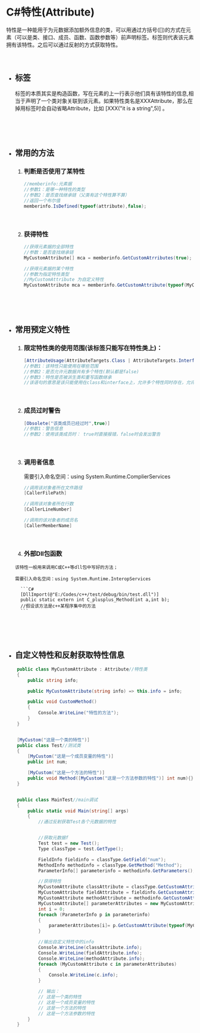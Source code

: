 # C#特性(Attribute)

   特性是一种能用于为元数据添加额外信息的类，可以用通过方括号([])的方式在元素（可以是类、接口、成员、函数、函数参数等）前声明标签。标签则代表该元素拥有该特性。之后可以通过反射的方式获取特性。
</br>
</br>
</br>

* ## 标签

    标签的本质其实是构造函数，写在元素的上一行表示他们具有该特性的信息,相当于声明了一个类对象关联到该元素。如果特性类名是XXXAttribute，那么在掉用标签时会自动省略Attribute，比如  [XXX("it is a string",5)] 。
</br>
</br>
</br>

* ## 常用的方法
    1. ### 判断是否使用了某特性
        ```C#
        //memberinfo:元素据
        //参数1：是哪一种特性的类型
        //参数2：是否查找继承链（父类有这个特性算不算）
        //返回一个布尔值
        memberinfo.IsDefined(typeof(attribute),false);
        ```
    </br>

    2. ### 获得特性
        ```C#
        //获得元素据的全部特性
        //参数：是否查找继承链
        MyCustomAttribute[] mca = memberinfo.GetCustomAtrributes(true);
        
        //获得元素据的某个特性
        //参数为指定特性类型
        //MyCustomAttribute 为自定义特性
        MyCustomAttribute mca = memberinfo.GetCustomAttribute(typeof(MyCustomAttribute)) as MyCustomAttribute;
        ```
</br>
</br>
</br>

* ## 常用预定义特性
    
    1. ### 限定特性类的使用范围(该标签只能写在特性类上)：
        ```C#
        [AttributeUsage(AttributeTargets.Class | AttributeTargets.Interface,AllowMultiple = true, Inherited = true)]
        //参数1：该特性只能使用在哪些范围
        //参数2：是否允许元数据共有多个特性(默认都是false)
        //参数3：特性是否被派生类和重写函数继承
        //该语句的意思是该只能使用在class和interface上，允许多个特性同时存在，允许特性被子类继承
        ```
    </br>

    2. ### 成员过时警告
        ```C#
        [Obsolete("该类成员已经过时",true)]
        //参数1：警告信息
        //参数2：使用该类成员时： true时直接报错，false时会发出警告
        ``` 
    </br>

    3. ### 调用者信息
       需要引入命名空间：using System.Runtime.ComplierServices

        ```C#
        //调用该对象者所在文件路径
        [CallerFilePath]
        
        //调用该对象者所在行数
        [CallerLineNumber]

        //调用的该对象者的成员名
        [CallerMemberName]
        ``` 
    </br>

    4. ### 外部Dll包函数
      该特性一般用来调用C或C++等dll包中写好的方法；

      需要引入命名空间：using System.Runtime.InteropServices

        ```C#
        [DllImport(@"E:/Codes/c++/test/debug/bin/test.dll")]
        public static extern int C_plusplus_Method(int a,int b);
        //假设该方法是c++某程序集中的方法
        ``` 
</br>
</br>
</br>

* ## 自定义特性和反射获取特性信息
    
```C#
    public class MyCustomAttribute : Attribute//特性类
    {
        public string info;

        public MyCustomAttribute(string info) => this.info = info;

        public void CustomMethod()
        {
            Console.WriteLine("特性的方法");
        }
    }


    [MyCustom("这是一个类的特性")]
    public class Test//测试类
    {
        [MyCustom("这是一个成员变量的特性")]
        public int num;

        [MyCustom("这是一个方法的特性")]
        public void Method([MyCustom("这是一个方法参数的特性")] int num){}
    }


    public class MainTest//main调试
    {
        public static void Main(string[] args)
        {
            //通过反射获取Test各个元数据的特性


            //获取元数据f
            Test test = new Test();
            Type classType = test.GetType();

            FieldInfo fieldinfo = classType.GetField("num");
            MethodInfo methodinfo = classType.GetMethod("Method");
            ParameterInfo[] parameterinfo = methodinfo.GetParameters();

            //获得特性
            MyCustomAttribute classAttribute = classType.GetCustomAttribute(typeof(MyCustomAttribute)) as MyCustomAttribute;
            MyCustomAttribute fieldAttribute = fieldinfo.GetCustomAttribute(typeof(MyCustomAttribute)) as MyCustomAttribute;
            MyCustomAttribute methodAttribute = methodinfo.GetCustomAttribute(typeof(MyCustomAttribute)) as MyCustomAttribute;
            MyCustomAttribute[] parameterAttributes = new MyCustomAttribute[1];
            int i = 0;
            foreach (ParameterInfo p in parameterinfo)
            {
                parameterAttributes[i]= p.GetCustomAttribute(typeof(MyCustomAttribute)) as MyCustomAttribute;
            }

            //输出自定义特性中的info
            Console.WriteLine(classAttribute.info);
            Console.WriteLine(fieldAttribute.info);
            Console.WriteLine(methodAttribute.info);
            foreach (MyCustomAttribute c in parameterAttributes)
            {
                Console.WriteLine(c.info);
            }

            // 输出：
            // 这是一个类的特性
            // 这是一个成员变量的特性
            // 这是一个方法的特性
            // 这是一个方法参数的特性
        }
    }
```